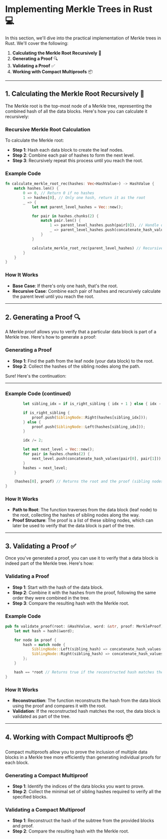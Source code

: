 # Implementing Merkle Trees in Rust 💻

In this section, we'll dive into the practical implementation of Merkle trees in Rust. We'll cover the following:

1. **Calculating the Merkle Root Recursively** 🌳
2. **Generating a Proof** 🔍
3. **Validating a Proof** ✅
4. **Working with Compact Multiproofs** 📦

---

## 1. Calculating the Merkle Root Recursively 🌳

The Merkle root is the top-most node of a Merkle tree, representing the combined hash of all the data blocks. Here's how you can calculate it recursively:

### Recursive Merkle Root Calculation

To calculate the Merkle root:

- **Step 1**: Hash each data block to create the leaf nodes.
- **Step 2**: Combine each pair of hashes to form the next level.
- **Step 3**: Recursively repeat this process until you reach the root.

### Example Code

```rust
fn calculate_merkle_root_rec(hashes: Vec<HashValue>) -> HashValue {
    match hashes.len() {
        0 => 0, // Return 0 if no hashes
        1 => hashes[0], // Only one hash, return it as the root
        _ => {
            let mut parent_level_hashes = Vec::new();

            for pair in hashes.chunks(2) {
                match pair.len() {
                    1 => parent_level_hashes.push(pair[0]), // Handle odd number of elements
                    _ => parent_level_hashes.push(concatenate_hash_values(pair[0], pair[1])),
                }
            }

            calculate_merkle_root_rec(parent_level_hashes) // Recursive call for the parent level
        }
    }
}
```

### How It Works

- **Base Case**: If there's only one hash, that's the root.
- **Recursive Case**: Combine each pair of hashes and recursively calculate the parent level until you reach the root.

---

## 2. Generating a Proof 🔍

A Merkle proof allows you to verify that a particular data block is part of a Merkle tree. Here's how to generate a proof:

### Generating a Proof

- **Step 1**: Find the path from the leaf node (your data block) to the root.
- **Step 2**: Collect the hashes of the sibling nodes along the path.



Sure! Here's the continuation:

---

### Example Code (continued)

```rust
        let sibling_idx = if is_right_sibling { idx + 1 } else { idx - 1 };

        if is_right_sibling {
            proof.push(SiblingNode::Right(hashes[sibling_idx]));
        } else {
            proof.push(SiblingNode::Left(hashes[sibling_idx]));
        }

        idx /= 2;

        let mut next_level = Vec::new();
        for pair in hashes.chunks(2) {
            next_level.push(concatenate_hash_values(pair[0], pair[1]));
        }
        hashes = next_level;
    }

    (hashes[0], proof) // Returns the root and the proof (sibling nodes)
}
```

### How It Works

- **Path to Root**: The function traverses from the data block (leaf node) to the root, collecting the hashes of sibling nodes along the way.
- **Proof Structure**: The proof is a list of these sibling nodes, which can later be used to verify that the data block is part of the tree.

---

## 3. Validating a Proof ✅

Once you've generated a proof, you can use it to verify that a data block is indeed part of the Merkle tree. Here's how:

### Validating a Proof

- **Step 1**: Start with the hash of the data block.
- **Step 2**: Combine it with the hashes from the proof, following the same order they were combined in the tree.
- **Step 3**: Compare the resulting hash with the Merkle root.

### Example Code

```rust
pub fn validate_proof(root: &HashValue, word: &str, proof: MerkleProof) -> bool {
    let mut hash = hash(&word);

    for node in proof {
        hash = match node {
            SiblingNode::Left(sibling_hash) => concatenate_hash_values(sibling_hash, hash),
            SiblingNode::Right(sibling_hash) => concatenate_hash_values(hash, sibling_hash),
        };
    }

    hash == *root // Returns true if the reconstructed hash matches the root
}
```

### How It Works

- **Reconstruction**: The function reconstructs the hash from the data block using the proof and compares it with the root.
- **Validation**: If the reconstructed hash matches the root, the data block is validated as part of the tree.

---

## 4. Working with Compact Multiproofs 📦

Compact multiproofs allow you to prove the inclusion of multiple data blocks in a Merkle tree more efficiently than generating individual proofs for each block.

### Generating a Compact Multiproof

- **Step 1**: Identify the indices of the data blocks you want to prove.
- **Step 2**: Collect the minimal set of sibling hashes required to verify all the specified blocks.


### Validating a Compact Multiproof

- **Step 1**: Reconstruct the hash of the subtree from the provided blocks and proof.
- **Step 2**: Compare the resulting hash with the Merkle root.

